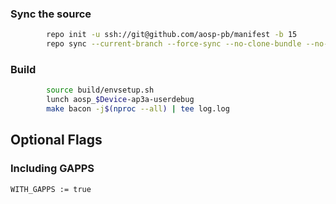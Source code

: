 ### Sync the source
```bash
        repo init -u ssh://git@github.com/aosp-pb/manifest -b 15
        repo sync --current-branch --force-sync --no-clone-bundle --no-tags --optimized-fetch --prune -j$(nproc --all)
```

### Build
```bash
        source build/envsetup.sh
        lunch aosp_$Device-ap3a-userdebug
        make bacon -j$(nproc --all) | tee log.log
```

Optional Flags
--------------
### Including GAPPS
```bash
WITH_GAPPS := true
```
